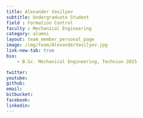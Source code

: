 ```yaml
---
title: Alexander Vasilyev
subtitle: Undergraduate Student
field : Formation Control
faculty : Mechanical Engineering
category: alumni
layout: team_member_personal_page
image: /img/team/AlexanderVasilyev.jpg
link-new-tab: true
bio:
    - B.Sc. Mechanical Engineering, Technion 2025

twitter: 
youtube: 
github: 
email: 
bitbucket: 
facebook: 
linkedin:  
---
```



